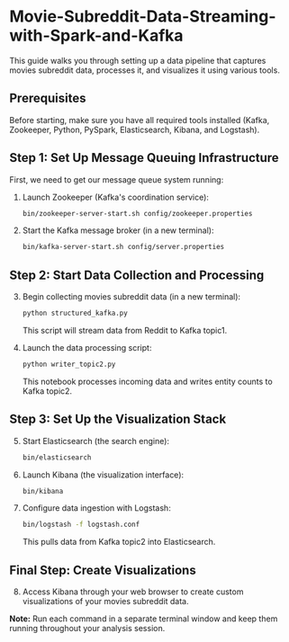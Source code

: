# Movie-Subreddit-Data-Streaming-with-Spark-and-Kafka
This guide walks you through setting up a data pipeline that captures movies subreddit data, processes it, and visualizes it using various tools.

## Prerequisites
Before starting, make sure you have all required tools installed (Kafka, Zookeeper, Python, PySpark, Elasticsearch, Kibana, and Logstash).

## Step 1: Set Up Message Queuing Infrastructure
First, we need to get our message queue system running:

1. Launch Zookeeper (Kafka's coordination service):
   ```bash
   bin/zookeeper-server-start.sh config/zookeeper.properties
   ```

2. Start the Kafka message broker (in a new terminal):
   ```bash
   bin/kafka-server-start.sh config/server.properties
   ```

## Step 2: Start Data Collection and Processing

3. Begin collecting movies subreddit data (in a new terminal):
   ```bash
   python structured_kafka.py
   ```
   This script will stream data from Reddit to Kafka topic1.

4. Launch the data processing script:
   ```bash
   python writer_topic2.py
   ```
   This notebook processes incoming data and writes entity counts to Kafka topic2.

## Step 3: Set Up the Visualization Stack

5. Start Elasticsearch (the search engine):
   ```bash
   bin/elasticsearch
   ```

6. Launch Kibana (the visualization interface):
   ```bash
   bin/kibana
   ```

7. Configure data ingestion with Logstash:
   ```bash
   bin/logstash -f logstash.conf
   ```
   This pulls data from Kafka topic2 into Elasticsearch.

## Final Step: Create Visualizations

8. Access Kibana through your web browser to create custom visualizations of your movies subreddit data.

**Note:** Run each command in a separate terminal window and keep them running throughout your analysis session.
